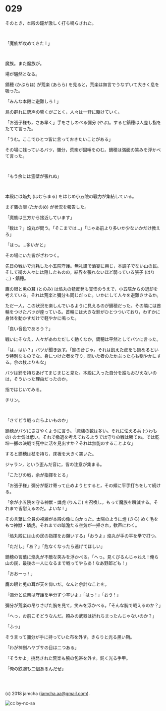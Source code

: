 

# 029

そのとき，本殿の鐘が激しく打ち鳴らされた。  

<br>  

「魔族が攻めてきた ! 」  

<br>  

魔族。また魔族が。  

場が騒然となる。  

鏑穂 (かぶらほ) が荒楽 (あらら) を見ると，荒楽は無言でうなずいて大きく息を吸った。  

「みんな本殿に避難しろ ! 」  

鳥の群れに銃声の響くがごとく，人々は一斉に駆けていく。  

「お張子様も，さあ早く」手をさしのべる彌分 (やぶ)。すると鏑穂は人差し指をたてて言った。  

「うむ。ここでひとつ皆に言っておきたいことがある」  

その場に残っているバツ，彌分，荒楽が固唾をのむ。鏑穂は満面の笑みを浮かべて言った。  

<br>  

「もう余には霊壁が張れぬ」  

<br>  

本殿には焔丸 (ほむらまる) をはじめ小五院の戦力が集結している。  

まず鷹の眼 (たかのめ) が状況を報告した。  

「魔族は三方から接近しています」  

「数は？」焔丸が問う。「そこまでは…」「じゃあ前より多いか少ないかだけ教えろ」  

「はっ。…多いかと」  

その場にいた皆がざわつく。  

先日の戦いで消耗した小五院守護。無礼講で酒宴に興じ，本調子でない山の民。そして街の人々には隠したものの，結界を張れないほど弱っている張子 (はりこ)・鏑穂。  

鷹の眼と兎の耳 (とのみ) は焔丸の猛反発も覚悟のうえで，小五院からの退却を考えている。それは荒楽と彌分も同じだった。いかにして人々を避難させるか。  

ただ一人，この状況を楽しんでいるように見えるのが鏑穂だった。その隣には首輪をつけたバツが座っている。首輪には大きな鈴がひとつついており，わずかに身体を動かすだけで軽やかに鳴った。  

「良い音色であろう？」  

戦いにそなえ，人々があわただしく動くなか，鏑穂は平然としてバツに言った。  

「は，はい？」バツが聞き返す。「鈴の音じゃ。それは飢えた虎をも鎮めるという特別なものでな。身につけた者を守り，聞いた者のたかぶった心も穏やかにする。余の杖よりもな」  

バツは鈴を持ちあげてまじまじと見た。本殿に入った自分を誰もおびえないのは，そういった理由だったのか。  

指ではじいてみる。  

チリン。  

<br>  

「さてどう戦ったらよいものか」  

鏑穂がバツにささやくように言う。「魔族の数は多い。それに怯える兵 (つわもの) の士気は低い。それで撤退を考えておるようでは守りの戦は勝てぬ。では乾坤一擲の決戦で死中に活を見出すか？それは無能のすることよな」  

すると鏑穂は杖を持ち，床板を大きく突いた。  

ジャラン，という歪んだ音に，皆の注意が集まる。  

「こたびの戦，余が指揮をとる」  

「お張子様」彌分が駆け寄って止めようとすると，その頬に平手打ちをして続ける。  

「余が小五院を守る神獣・燐虎 (りんこ) を召喚し，もって魔族を瞬滅する。それまで皆耐えるのだ。よいな ! 」  

その言葉に全員の視線が本殿の像に向かった。太陽のように煌 (きら) めく毛をもつ神獣・燐虎。それまでの暗澹たる空気が一掃され，歓声にわく。  

「焔丸殿には山の民の指揮をお願いする」「おうよ」焔丸が手の平を拳で打つ。  

「ただし」「あ？」「危なくなったら逃げてほしい」  

鏑穂の言葉に焔丸が不敵な笑みを浮かべる。「へっ。見くびるんじゃねえ ! 俺ら山の民，最後の一人になるまで戦ってやらあ ! なあ野郎ども ! 」  

「おおーっ ! 」  

鷹の眼と兎の耳が天を仰いだ。なんと余計なことを。  

「彌分と荒楽は守護を半分ずつ率いよ」「はっ ! 」「おう ! 」  

彌分が荒楽の吊りさげた腕を見て，笑みを浮かべる。「そんな腕で戦えるのか？」  

「へっ，お前こそどうなんだ。頼みの武器は折れちまったんじゃないのか？」  

「ふっ」  

そう言って彌分が手に持っていた布を外す。きらりと光る黒い鞘。  

「わが神剣ハヤブサの目は二つある」  

「そうかよ」挑発された荒楽も腕の包帯を外す。鈍く光る手甲。  

「俺の鉄腕も二個あるんだぜ」  

<br>  
<br>  

(c) 2018 jamcha (jamcha.aa@gmail.com).  

![cc by-nc-sa](https://i.creativecommons.org/l/by-nc-sa/4.0/88x31.png)  

